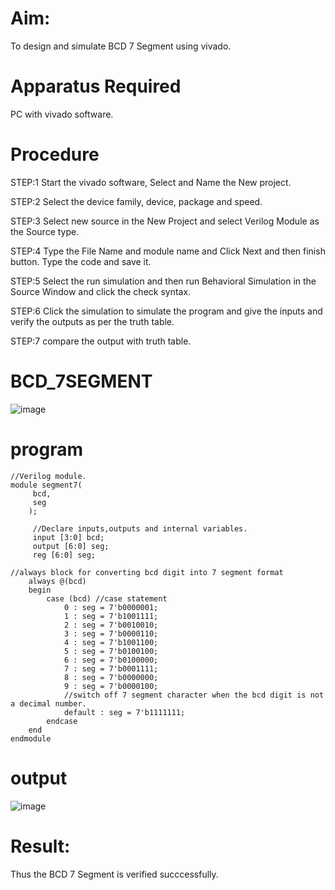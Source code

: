 # Aim:
To design and simulate BCD 7 Segment using vivado.

# Apparatus Required
PC with vivado software.

# Procedure
STEP:1 Start the vivado software, Select and Name the New project.

STEP:2 Select the device family, device, package and speed.

STEP:3 Select new source in the New Project and select Verilog Module as the Source type.

STEP:4 Type the File Name and module name and Click Next and then finish button. Type the code and save it.

STEP:5 Select the run simulation and then run Behavioral Simulation in the Source Window and click the check syntax.

STEP:6 Click the simulation to simulate the program and give the inputs and verify the outputs as per the truth table.

STEP:7 compare the output with truth table.
# BCD_7SEGMENT
![image](https://github.com/RESMIRNAIR/BCD_7SEGMENT/assets/154305926/804ab8db-8637-45ac-b10f-80e77d818d61)
# program 
```
//Verilog module.
module segment7(
     bcd,
     seg
    );
     
     //Declare inputs,outputs and internal variables.
     input [3:0] bcd;
     output [6:0] seg;
     reg [6:0] seg;

//always block for converting bcd digit into 7 segment format
    always @(bcd)
    begin
        case (bcd) //case statement
            0 : seg = 7'b0000001;
            1 : seg = 7'b1001111;
            2 : seg = 7'b0010010;
            3 : seg = 7'b0000110;
            4 : seg = 7'b1001100;
            5 : seg = 7'b0100100;
            6 : seg = 7'b0100000;
            7 : seg = 7'b0001111;
            8 : seg = 7'b0000000;
            9 : seg = 7'b0000100;
            //switch off 7 segment character when the bcd digit is not a decimal number.
            default : seg = 7'b1111111; 
        endcase
    end
endmodule
```
# output
![image](https://github.com/Shreegobika/BCD_7SEGMENT/assets/160569525/efe4e854-a9ec-4b5a-8401-e1017d328e2d)
# Result:
Thus the BCD 7 Segment is verified succcessfully.

